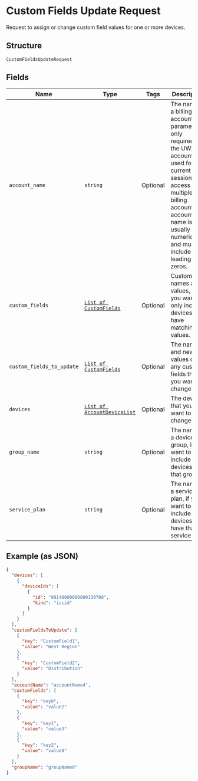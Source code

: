 
# Custom Fields Update Request

Request to assign or change custom field values for one or more devices.

## Structure

`CustomFieldsUpdateRequest`

## Fields

| Name | Type | Tags | Description |
|  --- | --- | --- | --- |
| `account_name` | `string` | Optional | The name of a billing account.This parameter is only required if the UWS account used for the current API session has access to multiple billing accounts.An account name is usually numeric, and must include any leading zeros. |
| `custom_fields` | [`List of CustomFields`](../../doc/models/custom-fields.md) | Optional | Custom field names and values, if you want to only include devices that have matching values. |
| `custom_fields_to_update` | [`List of CustomFields`](../../doc/models/custom-fields.md) | Optional | The names and new values of any custom fields that you want to change. |
| `devices` | [`List of AccountDeviceList`](../../doc/models/account-device-list.md) | Optional | The devices that you want to change. |
| `group_name` | `string` | Optional | The name of a device group, if you want to only include devices in that group. |
| `service_plan` | `string` | Optional | The name of a service plan, if you want to only include devices that have that service plan. |

## Example (as JSON)

```json
{
  "devices": [
    {
      "deviceIds": [
        {
          "id": "89148000000800139708",
          "kind": "iccid"
        }
      ]
    }
  ],
  "customFieldsToUpdate": [
    {
      "key": "CustomField1",
      "value": "West Region"
    },
    {
      "key": "CustomField2",
      "value": "Distribution"
    }
  ],
  "accountName": "accountName4",
  "customFields": [
    {
      "key": "key0",
      "value": "value2"
    },
    {
      "key": "key1",
      "value": "value3"
    },
    {
      "key": "key2",
      "value": "value4"
    }
  ],
  "groupName": "groupName0"
}
```

